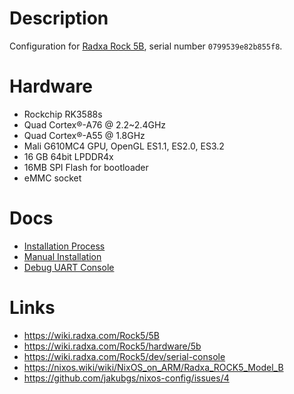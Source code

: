 # Description

Configuration for [Radxa Rock 5B](https://radxa.com/rock5b/), serial number `0799539e82b855f8`.

# Hardware

* Rockchip RK3588s
* Quad Cortex®-A76 @ 2.2~2.4GHz
* Quad Cortex®-A55 @ 1.8GHz
* Mali G610MC4 GPU, OpenGL ES1.1, ES2.0, ES3.2
* 16 GB 64bit LPDDR4x
* 16MB SPI Flash for bootloader
* eMMC socket

# Docs

* [Installation Process](./INSTALL.md)
* [Manual Installation](./MANUAL.md)
* [Debug UART Console](./UART.md)

# Links

* https://wiki.radxa.com/Rock5/5B
* https://wiki.radxa.com/Rock5/hardware/5b
* https://wiki.radxa.com/Rock5/dev/serial-console
* https://nixos.wiki/wiki/NixOS_on_ARM/Radxa_ROCK5_Model_B
* https://github.com/jakubgs/nixos-config/issues/4
